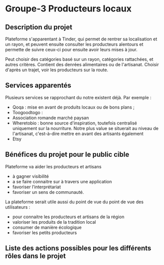 # Groupe-3 Producteurs locaux

## Description du projet

Plateforme s'apparentant à Tinder, qui permet de rentrer sa localisation et un rayon, et peuvent ensuite consulter les producteurs alentours et permette de suivre ceux-ci pour ensuite avoir leurs mises à jour. 

Peut choisir des catégories basé sur un rayon, catégories rattachées, et autres critères. Contient des denrées alimentaires ou de l'artisanat. Choisir d'après un trajet, voir les producteurs sur la route. 

## Services apparentés
Plusieurs services se rapprochant du notre existent déjà. Par exemple : 
- Qoqa : mise en avant de produits locaux ou de bons plans ; 
- Toogoodtogo : 
- Association romande marché paysan 
- Wheretobio : bonne source d'inspiration, toutefois centralisé uniquement sur la nourriture. Notre plus value se situerait au niveau de l'artisanat, c'est-à-dire mettre en avant des artisants également 
- Etsy


##  Bénéfices du projet pour le public cible
Plateforme va aider les producteurs et artisans 
 - à gagner visibilité
 - a se faire connaitre sur à travers une application
 - favoriser l’interprétariat
 - favoriser un sens de communauté.

La plateforme serait utile aussi du point de vue du point de vue des utilisateurs :
 - pour connaitre les producteurs et artisans de la région
 - valoriser les produits de la tradition local
 - consumer de manière écologique 
 - favoriser les petits producteurs


## Liste des actions possibles pour les différents rôles dans le projet 
